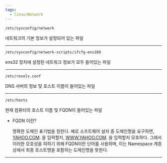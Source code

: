 ```yaml
---
tags:
  - linux/Network
---
```



```
/etc/sysconfig/network
```

네트워크의 기본 정보가 설정되어 있는 파일

---

```
/etc/sysconfig/network-scripts/ifcfg-ens160
```

ens32 장치에 설정된 네트워크 정보가 모두 들어있는 파일

---

```
/etc/resolv.conf
```

DNS 서버의 정보 및 호스트 이름이 들어있는 파일

---

```
/etc/hosts
```

현재 컴퓨터의 호스트 이름 및 FQDN이 들어있는 파일

- FQDN 이란?
    
    명확한 도메인 표기법을 칭한다. 예로 소프트웨어 설치 중 도메인명을 요구하면, [YAHOO.COM](http://yahoo.com/). 을 입력할지, [WWW.YAHOO.COM](http://www.yahoo.com/). 을 입력할지 모호하다. 그래서 이러한 모호성을 피하기 위해 FQDN이란 단어를 사용하며, 이는 Namespace 계층상에서 최종 호스트명을 포함하는 도메인명을 뜻한다.
    

---